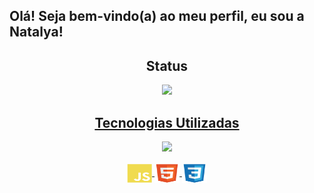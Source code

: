 <h2>Olá! Seja bem-vindo(a) ao meu perfil, eu sou a Natalya!</h2>

<h2 align="center">Status</h2>

<div align="center">
  <a href="https://github.com/mendes-n">
  <img height="180em" src="https://github-readme-stats.vercel.app/api?username=mendes-n&show_icons=true&theme=tokyonight&include_all_commits=true&count_private=true"/>
    </div>
  
  <div align="center">
    <h2 align="center">Tecnologias Utilizadas</h2>
  <img height="180em" src="https://github-readme-stats.vercel.app/api/top-langs/?username=mendes-n&layout=compact&langs_count=6&theme=tokyonight"/>
</div>
 
<div align="center" style="display: inline_block"><br>
  <img align="center" alt="Js" height="30" width="40" src="https://raw.githubusercontent.com/devicons/devicon/master/icons/javascript/javascript-plain.svg">
  <img align="center" alt="HTML" height="30" width="40" src="https://raw.githubusercontent.com/devicons/devicon/master/icons/html5/html5-original.svg">
  <img align="center" alt="CSS" height="30" width="40" src="https://raw.githubusercontent.com/devicons/devicon/master/icons/css3/css3-original.svg">
</div>
